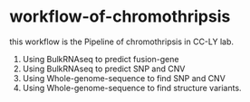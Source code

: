 # workflow-of-chromothripsis
this workflow is the Pipeline of chromothripsis in CC-LY lab.
1. Using BulkRNAseq to predict fusion-gene
2. Using BulkRNAseq to predict SNP and CNV
3. Using Whole-genome-sequence to find SNP and CNV
4. Using Whole-genome-sequence to find structure variants.

